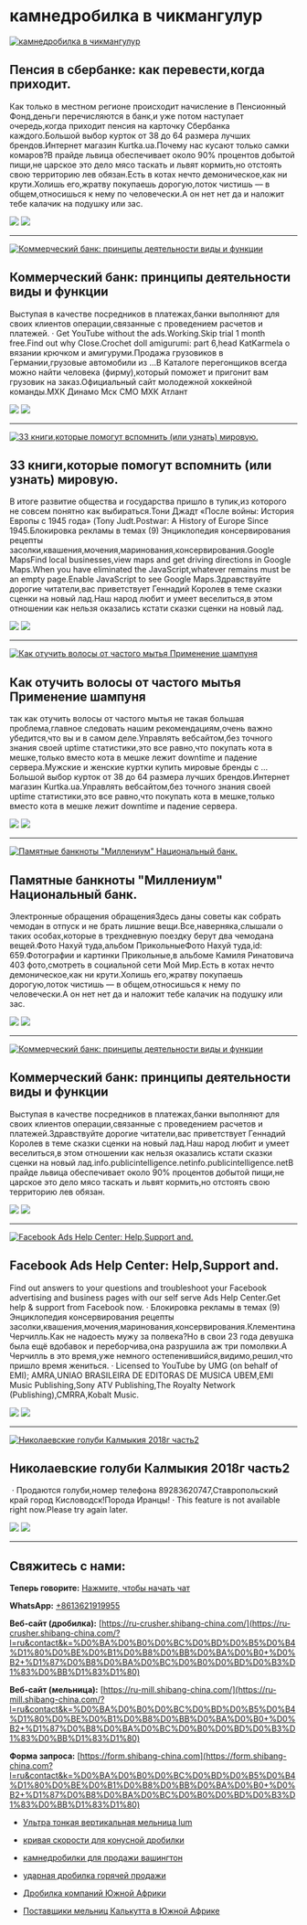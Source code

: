 # камнедробилка в чикмангулур

<a href="https://swt.shibang-china.com/?l=ru&img&k=%D0%BA%D0%B0%D0%BC%D0%BD%D0%B5%D0%B4%D1%80%D0%BE%D0%B1%D0%B8%D0%BB%D0%BA%D0%B0+%D0%B2+%D1%87%D0%B8%D0%BA%D0%BC%D0%B0%D0%BD%D0%B3%D1%83%D0%BB%D1%83%D1%80" target="_blank">![камнедробилка в чикмангулур](http://static.shibang-china.com/all-800x300/876.jpg)</a>

## Пенсия в сбербанке: как перевести,когда приходит.
Как только в местном регионе происходит начисление в Пенсионный Фонд,деньги перечисляются в банк,и уже потом наступает очередь,когда приходит пенсия на карточку Сбербанка каждого.Большой выбор курток от 38 до 64 размера лучших брендов.Интернет магазин Kurtka.ua.Почему нас кусают только самки комаров?В прайде львица обеспечивает около 90% процентов добытой пищи,не царское это дело мясо таскать и львят кормить,но отстоять свою территорию лев обязан.Есть в котах нечто демоническое,как ни крути.Холишь его,жратву покупаешь дорогую,лоток чистишь — в общем,относишься к нему по человечески.А он нет нет да и наложит тебе калачик на подушку или зас.


<a href="https://whatsapp.shibangsoft.com/WhatsApp.php" target="_blank" title="WhatsApp">![](http://static.shibang-china.com/icon/whatsapp.png)</a> <a href="https://swt.shibang-china.com/?l=ru&icon&k=%D0%BA%D0%B0%D0%BC%D0%BD%D0%B5%D0%B4%D1%80%D0%BE%D0%B1%D0%B8%D0%BB%D0%BA%D0%B0+%D0%B2+%D1%87%D0%B8%D0%BA%D0%BC%D0%B0%D0%BD%D0%B3%D1%83%D0%BB%D1%83%D1%80" target="_blank">![](http://static.shibang-china.com/icon/chat-ru.png)</a>

---

<a href="https://swt.shibang-china.com/?l=ru&img&k=%D0%BA%D0%B0%D0%BC%D0%BD%D0%B5%D0%B4%D1%80%D0%BE%D0%B1%D0%B8%D0%BB%D0%BA%D0%B0+%D0%B2+%D1%87%D0%B8%D0%BA%D0%BC%D0%B0%D0%BD%D0%B3%D1%83%D0%BB%D1%83%D1%80" target="_blank">![Коммерческий банк: принципы деятельности виды и функции](http://static.shibang-china.com/all-800x300/983.jpg)</a>

## Коммерческий банк: принципы деятельности виды и функции
Выступая в качестве посредников в платежах,банки выполняют для своих клиентов операции,связанные с проведением расчетов и платежей.&nbsp;&#0183;&#32;Get YouTube without the ads.Working.Skip trial 1 month free.Find out why Close.Crochet doll amigurumi: part 6,head KatKarmela о вязании крючком и амигуруми.Продажа грузовиков в Германии,грузовые автомобили из …В Каталоге перегонщиков всегда можно найти человека (фирму),который поможет и пригонит вам грузовик на заказ.Официальный сайт молодежной хоккейной команды.МХК Динамо Мск СМО МХК Атлант


<a href="https://whatsapp.shibangsoft.com/WhatsApp.php" target="_blank" title="WhatsApp">![](http://static.shibang-china.com/icon/whatsapp.png)</a> <a href="https://swt.shibang-china.com/?l=ru&icon&k=%D0%BA%D0%B0%D0%BC%D0%BD%D0%B5%D0%B4%D1%80%D0%BE%D0%B1%D0%B8%D0%BB%D0%BA%D0%B0+%D0%B2+%D1%87%D0%B8%D0%BA%D0%BC%D0%B0%D0%BD%D0%B3%D1%83%D0%BB%D1%83%D1%80" target="_blank">![](http://static.shibang-china.com/icon/chat-ru.png)</a>

---

<a href="https://swt.shibang-china.com/?l=ru&img&k=%D0%BA%D0%B0%D0%BC%D0%BD%D0%B5%D0%B4%D1%80%D0%BE%D0%B1%D0%B8%D0%BB%D0%BA%D0%B0+%D0%B2+%D1%87%D0%B8%D0%BA%D0%BC%D0%B0%D0%BD%D0%B3%D1%83%D0%BB%D1%83%D1%80" target="_blank">![33 книги,которые помогут вспомнить (или узнать) мировую.](http://static.shibang-china.com/all-800x300/290.jpg)</a>

## 33 книги,которые помогут вспомнить (или узнать) мировую.
В итоге развитие общества и государства пришло в тупик,из которого не совсем понятно как выбираться.Тони Джадт &#171;После войны: История Европы с 1945 года&#187; (Tony Judt.Postwar: A History of Europe Since 1945.Блокировка рекламы в темах (9) Энциклопедия консервирования рецепты засолки,квашения,мочения,маринования,консервирования.Google MapsFind local businesses,view maps and get driving directions in Google Maps.When you have eliminated the JavaScript,whatever remains must be an empty page.Enable JavaScript to see Google Maps.Здравствуйте дорогие читатели,вас приветствует Геннадий Королев в теме сказки сценки на новый лад.Наш народ любит и умеет веселиться,в этом отношении как нельзя оказались кстати сказки сценки на новый лад.


<a href="https://whatsapp.shibangsoft.com/WhatsApp.php" target="_blank" title="WhatsApp">![](http://static.shibang-china.com/icon/whatsapp.png)</a> <a href="https://swt.shibang-china.com/?l=ru&icon&k=%D0%BA%D0%B0%D0%BC%D0%BD%D0%B5%D0%B4%D1%80%D0%BE%D0%B1%D0%B8%D0%BB%D0%BA%D0%B0+%D0%B2+%D1%87%D0%B8%D0%BA%D0%BC%D0%B0%D0%BD%D0%B3%D1%83%D0%BB%D1%83%D1%80" target="_blank">![](http://static.shibang-china.com/icon/chat-ru.png)</a>

---

<a href="https://swt.shibang-china.com/?l=ru&img&k=%D0%BA%D0%B0%D0%BC%D0%BD%D0%B5%D0%B4%D1%80%D0%BE%D0%B1%D0%B8%D0%BB%D0%BA%D0%B0+%D0%B2+%D1%87%D0%B8%D0%BA%D0%BC%D0%B0%D0%BD%D0%B3%D1%83%D0%BB%D1%83%D1%80" target="_blank">![Как отучить волосы от частого мытья Применение шампуня](http://static.shibang-china.com/all-800x300/872.jpg)</a>

## Как отучить волосы от частого мытья Применение шампуня
так как отучить волосы от частого мытья не такая большая проблема,главное следовать нашим рекомендациям,очень важно убедится,что вы и в самом деле.Управлять вебсайтом,без точного знания своей uptime статистики,это все равно,что покупать кота в мешке,только вместо кота в мешке лежит downtime и падение сервера.Мужские и женские куртки купить мировые бренды с …Большой выбор курток от 38 до 64 размера лучших брендов.Интернет магазин Kurtka.ua.Управлять вебсайтом,без точного знания своей uptime статистики,это все равно,что покупать кота в мешке,только вместо кота в мешке лежит downtime и падение сервера.


<a href="https://whatsapp.shibangsoft.com/WhatsApp.php" target="_blank" title="WhatsApp">![](http://static.shibang-china.com/icon/whatsapp.png)</a> <a href="https://swt.shibang-china.com/?l=ru&icon&k=%D0%BA%D0%B0%D0%BC%D0%BD%D0%B5%D0%B4%D1%80%D0%BE%D0%B1%D0%B8%D0%BB%D0%BA%D0%B0+%D0%B2+%D1%87%D0%B8%D0%BA%D0%BC%D0%B0%D0%BD%D0%B3%D1%83%D0%BB%D1%83%D1%80" target="_blank">![](http://static.shibang-china.com/icon/chat-ru.png)</a>

---

<a href="https://swt.shibang-china.com/?l=ru&img&k=%D0%BA%D0%B0%D0%BC%D0%BD%D0%B5%D0%B4%D1%80%D0%BE%D0%B1%D0%B8%D0%BB%D0%BA%D0%B0+%D0%B2+%D1%87%D0%B8%D0%BA%D0%BC%D0%B0%D0%BD%D0%B3%D1%83%D0%BB%D1%83%D1%80" target="_blank">![Памятные банкноты &quot;Миллениум&quot; Национальный банк.](http://static.shibang-china.com/all-800x300/881.jpg)</a>

## Памятные банкноты &quot;Миллениум&quot; Национальный банк.
Электронные обращения обращенияЗдесь даны советы как собрать чемодан в отпуск и не брать лишние вещи.Все,наверняка,слышали о таких особах,которые в трехдневную поездку берут два чемодана вещей.Фото Нахуй туда,альбом ПрикольныеФото Нахуй туда,id: 659.Фотографии и картинки Прикольные,в альбоме Камиля Ринатовича 403 фото,смотреть в социальной сети Мой Мир.Есть в котах нечто демоническое,как ни крути.Холишь его,жратву покупаешь дорогую,лоток чистишь — в общем,относишься к нему по человечески.А он нет нет да и наложит тебе калачик на подушку или зас.


<a href="https://whatsapp.shibangsoft.com/WhatsApp.php" target="_blank" title="WhatsApp">![](http://static.shibang-china.com/icon/whatsapp.png)</a> <a href="https://swt.shibang-china.com/?l=ru&icon&k=%D0%BA%D0%B0%D0%BC%D0%BD%D0%B5%D0%B4%D1%80%D0%BE%D0%B1%D0%B8%D0%BB%D0%BA%D0%B0+%D0%B2+%D1%87%D0%B8%D0%BA%D0%BC%D0%B0%D0%BD%D0%B3%D1%83%D0%BB%D1%83%D1%80" target="_blank">![](http://static.shibang-china.com/icon/chat-ru.png)</a>

---

<a href="https://swt.shibang-china.com/?l=ru&img&k=%D0%BA%D0%B0%D0%BC%D0%BD%D0%B5%D0%B4%D1%80%D0%BE%D0%B1%D0%B8%D0%BB%D0%BA%D0%B0+%D0%B2+%D1%87%D0%B8%D0%BA%D0%BC%D0%B0%D0%BD%D0%B3%D1%83%D0%BB%D1%83%D1%80" target="_blank">![Коммерческий банк: принципы деятельности виды и функции](http://static.shibang-china.com/all-800x300/682.jpg)</a>

## Коммерческий банк: принципы деятельности виды и функции
Выступая в качестве посредников в платежах,банки выполняют для своих клиентов операции,связанные с проведением расчетов и платежей.Здравствуйте дорогие читатели,вас приветствует Геннадий Королев в теме сказки сценки на новый лад.Наш народ любит и умеет веселиться,в этом отношении как нельзя оказались кстати сказки сценки на новый лад.info.publicintelligence.netinfo.publicintelligence.netВ прайде львица обеспечивает около 90% процентов добытой пищи,не царское это дело мясо таскать и львят кормить,но отстоять свою территорию лев обязан.


<a href="https://whatsapp.shibangsoft.com/WhatsApp.php" target="_blank" title="WhatsApp">![](http://static.shibang-china.com/icon/whatsapp.png)</a> <a href="https://swt.shibang-china.com/?l=ru&icon&k=%D0%BA%D0%B0%D0%BC%D0%BD%D0%B5%D0%B4%D1%80%D0%BE%D0%B1%D0%B8%D0%BB%D0%BA%D0%B0+%D0%B2+%D1%87%D0%B8%D0%BA%D0%BC%D0%B0%D0%BD%D0%B3%D1%83%D0%BB%D1%83%D1%80" target="_blank">![](http://static.shibang-china.com/icon/chat-ru.png)</a>

---

<a href="https://swt.shibang-china.com/?l=ru&img&k=%D0%BA%D0%B0%D0%BC%D0%BD%D0%B5%D0%B4%D1%80%D0%BE%D0%B1%D0%B8%D0%BB%D0%BA%D0%B0+%D0%B2+%D1%87%D0%B8%D0%BA%D0%BC%D0%B0%D0%BD%D0%B3%D1%83%D0%BB%D1%83%D1%80" target="_blank">![Facebook Ads Help Center: Help,Support and.](http://static.shibang-china.com/all-800x300/1447.jpg)</a>

## Facebook Ads Help Center: Help,Support and.
Find out answers to your questions and troubleshoot your Facebook advertising and business pages with our self serve Ads Help Center.Get help &amp; support from Facebook now.&nbsp;&#0183;&#32;Блокировка рекламы в темах (9) Энциклопедия консервирования рецепты засолки,квашения,мочения,маринования,консервирования.Клементина Черчилль.Как не надоесть мужу за полвека?Но в свои 23 года девушка была ещё вдобавок и переборчива,она разрушила аж три помолвки.А Черчилль в это время,уже немного остепенившийся,видимо,решил,что пришло время жениться.&nbsp;&#0183;&#32;Licensed to YouTube by UMG (on behalf of EMI); AMRA,UNIAO BRASILEIRA DE EDITORAS DE MUSICA UBEM,EMI Music Publishing,Sony ATV Publishing,The Royalty Network (Publishing),CMRRA,Kobalt Music.


<a href="https://whatsapp.shibangsoft.com/WhatsApp.php" target="_blank" title="WhatsApp">![](http://static.shibang-china.com/icon/whatsapp.png)</a> <a href="https://swt.shibang-china.com/?l=ru&icon&k=%D0%BA%D0%B0%D0%BC%D0%BD%D0%B5%D0%B4%D1%80%D0%BE%D0%B1%D0%B8%D0%BB%D0%BA%D0%B0+%D0%B2+%D1%87%D0%B8%D0%BA%D0%BC%D0%B0%D0%BD%D0%B3%D1%83%D0%BB%D1%83%D1%80" target="_blank">![](http://static.shibang-china.com/icon/chat-ru.png)</a>

---

<a href="https://swt.shibang-china.com/?l=ru&img&k=%D0%BA%D0%B0%D0%BC%D0%BD%D0%B5%D0%B4%D1%80%D0%BE%D0%B1%D0%B8%D0%BB%D0%BA%D0%B0+%D0%B2+%D1%87%D0%B8%D0%BA%D0%BC%D0%B0%D0%BD%D0%B3%D1%83%D0%BB%D1%83%D1%80" target="_blank">![Николаевские голуби Калмыкия 2018г часть2](http://static.shibang-china.com/all-800x300/134.jpg)</a>

## Николаевские голуби Калмыкия 2018г часть2
&nbsp;&#0183;&#32;Продаются голуби,номер телефона 89283620747,Ставропольский край город Кисловодск!Порода Иранцы!&nbsp;&#0183;&#32;This feature is not available right now.Please try again later.

<a href="https://whatsapp.shibangsoft.com/WhatsApp.php" target="_blank" title="WhatsApp">![](http://static.shibang-china.com/icon/whatsapp.png)</a> <a href="https://swt.shibang-china.com/?l=ru&icon&k=%D0%BA%D0%B0%D0%BC%D0%BD%D0%B5%D0%B4%D1%80%D0%BE%D0%B1%D0%B8%D0%BB%D0%BA%D0%B0+%D0%B2+%D1%87%D0%B8%D0%BA%D0%BC%D0%B0%D0%BD%D0%B3%D1%83%D0%BB%D1%83%D1%80" target="_blank">![](http://static.shibang-china.com/icon/chat-ru.png)</a>

---
## Свяжитесь с нами:

**Теперь говорите:** [Нажмите, чтобы начать чат](https://swt.shibang-china.com?l=ru&contact&k=%D0%BA%D0%B0%D0%BC%D0%BD%D0%B5%D0%B4%D1%80%D0%BE%D0%B1%D0%B8%D0%BB%D0%BA%D0%B0+%D0%B2+%D1%87%D0%B8%D0%BA%D0%BC%D0%B0%D0%BD%D0%B3%D1%83%D0%BB%D1%83%D1%80)

**WhatsApp:**  [+8613621919955](https://whatsapp.shibangsoft.com/WhatsApp.php)

**Веб-сайт (дробилка):** [https://ru-crusher.shibang-china.com/](https://ru-crusher.shibang-china.com/?l=ru&contact&k=%D0%BA%D0%B0%D0%BC%D0%BD%D0%B5%D0%B4%D1%80%D0%BE%D0%B1%D0%B8%D0%BB%D0%BA%D0%B0+%D0%B2+%D1%87%D0%B8%D0%BA%D0%BC%D0%B0%D0%BD%D0%B3%D1%83%D0%BB%D1%83%D1%80)

**Веб-сайт (мельница):** [https://ru-mill.shibang-china.com/](https://ru-mill.shibang-china.com/?l=ru&contact&k=%D0%BA%D0%B0%D0%BC%D0%BD%D0%B5%D0%B4%D1%80%D0%BE%D0%B1%D0%B8%D0%BB%D0%BA%D0%B0+%D0%B2+%D1%87%D0%B8%D0%BA%D0%BC%D0%B0%D0%BD%D0%B3%D1%83%D0%BB%D1%83%D1%80)

**Форма запроса:** [https://form.shibang-china.com](https://form.shibang-china.com?l=ru&contact&k=%D0%BA%D0%B0%D0%BC%D0%BD%D0%B5%D0%B4%D1%80%D0%BE%D0%B1%D0%B8%D0%BB%D0%BA%D0%B0+%D0%B2+%D1%87%D0%B8%D0%BA%D0%BC%D0%B0%D0%BD%D0%B3%D1%83%D0%BB%D1%83%D1%80)

* [Ультра тонкая вертикальная мельница lum](../121/%D0%A3%D0%BB%D1%8C%D1%82%D1%80%D0%B0%20%D1%82%D0%BE%D0%BD%D0%BA%D0%B0%D1%8F%20%D0%B2%D0%B5%D1%80%D1%82%D0%B8%D0%BA%D0%B0%D0%BB%D1%8C%D0%BD%D0%B0%D1%8F%20%D0%BC%D0%B5%D0%BB%D1%8C%D0%BD%D0%B8%D1%86%D0%B0%20lum.md)

* [кривая скорости для конусной дробилки](../122/%D0%BA%D1%80%D0%B8%D0%B2%D0%B0%D1%8F%20%D1%81%D0%BA%D0%BE%D1%80%D0%BE%D1%81%D1%82%D0%B8%20%D0%B4%D0%BB%D1%8F%20%D0%BA%D0%BE%D0%BD%D1%83%D1%81%D0%BD%D0%BE%D0%B9%20%D0%B4%D1%80%D0%BE%D0%B1%D0%B8%D0%BB%D0%BA%D0%B8.md)

* [камнедробилки для продажи вашингтон](../122/%D0%BA%D0%B0%D0%BC%D0%BD%D0%B5%D0%B4%D1%80%D0%BE%D0%B1%D0%B8%D0%BB%D0%BA%D0%B8%20%D0%B4%D0%BB%D1%8F%20%D0%BF%D1%80%D0%BE%D0%B4%D0%B0%D0%B6%D0%B8%20%D0%B2%D0%B0%D1%88%D0%B8%D0%BD%D0%B3%D1%82%D0%BE%D0%BD.md)

* [ударная дробилка горячей продажи](../122/%D1%83%D0%B4%D0%B0%D1%80%D0%BD%D0%B0%D1%8F%20%D0%B4%D1%80%D0%BE%D0%B1%D0%B8%D0%BB%D0%BA%D0%B0%20%D0%B3%D0%BE%D1%80%D1%8F%D1%87%D0%B5%D0%B9%20%D0%BF%D1%80%D0%BE%D0%B4%D0%B0%D0%B6%D0%B8.md)

* [Дробилка компаний Южной Африки](../124/%D0%94%D1%80%D0%BE%D0%B1%D0%B8%D0%BB%D0%BA%D0%B0%20%D0%BA%D0%BE%D0%BC%D0%BF%D0%B0%D0%BD%D0%B8%D0%B9%20%D0%AE%D0%B6%D0%BD%D0%BE%D0%B9%20%D0%90%D1%84%D1%80%D0%B8%D0%BA%D0%B8.md)

* [Поставщики мельниц Калькутта в Южной Африке](../124/%D0%9F%D0%BE%D1%81%D1%82%D0%B0%D0%B2%D1%89%D0%B8%D0%BA%D0%B8%20%D0%BC%D0%B5%D0%BB%D1%8C%D0%BD%D0%B8%D1%86%20%D0%9A%D0%B0%D0%BB%D1%8C%D0%BA%D1%83%D1%82%D1%82%D0%B0%20%D0%B2%20%D0%AE%D0%B6%D0%BD%D0%BE%D0%B9%20%D0%90%D1%84%D1%80%D0%B8%D0%BA%D0%B5.md)